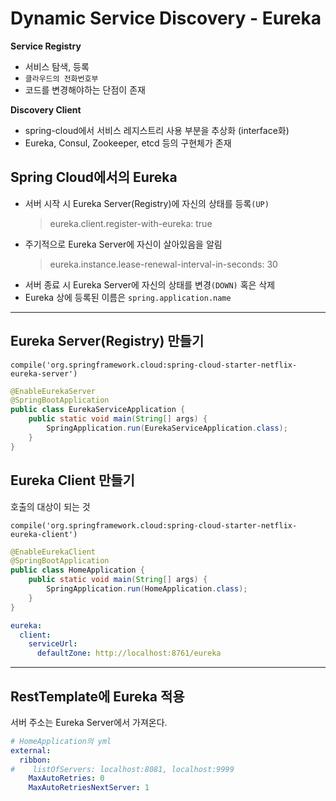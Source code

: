 # Dynamic Service Discovery - Eureka
**Service Registry**
* 서비스 탐색, 등록
* ```클라우드의 전화번호부```
* 코드를 변경해야하는 단점이 존재

**Discovery Client**
* spring-cloud에서 서비스 레지스트리 사용 부분을 추상화 (interface화)
* Eureka, Consul, Zookeeper, etcd 등의 구현체가 존재

## Spring Cloud에서의 Eureka
* 서버 시작 시 Eureka Server(Registry)에 자신의 상태를 등록```(UP)```
    > eureka.client.register-with-eureka: true
* 주기적으로 Eureka Server에 자신이 살아있음을 알림
    > eureka.instance.lease-renewal-interval-in-seconds: 30
* 서버 종료 시 Eureka Server에 자신의 상태를 변경```(DOWN)``` 혹은 삭제
* Eureka 상에 등록된 이름은 ```spring.application.name```

---

## Eureka Server(Registry) 만들기
```
compile('org.springframework.cloud:spring-cloud-starter-netflix-eureka-server')
```
```java
@EnableEurekaServer
@SpringBootApplication
public class EurekaServiceApplication {
    public static void main(String[] args) {
        SpringApplication.run(EurekaServiceApplication.class);
    }
}
```

## Eureka Client 만들기
호출의 대상이 되는 것
```
compile('org.springframework.cloud:spring-cloud-starter-netflix-eureka-client')
```
```java
@EnableEurekaClient
@SpringBootApplication
public class HomeApplication {
    public static void main(String[] args) {
        SpringApplication.run(HomeApplication.class);
    }
}
```
```yaml
eureka:
  client:
    serviceUrl:
      defaultZone: http://localhost:8761/eureka
```

---

## RestTemplate에 Eureka 적용
서버 주소는 Eureka Server에서 가져온다.
```yaml
# HomeApplication의 yml
external:
  ribbon:
#    listOfServers: localhost:8081, localhost:9999
    MaxAutoRetries: 0
    MaxAutoRetriesNextServer: 1
```

